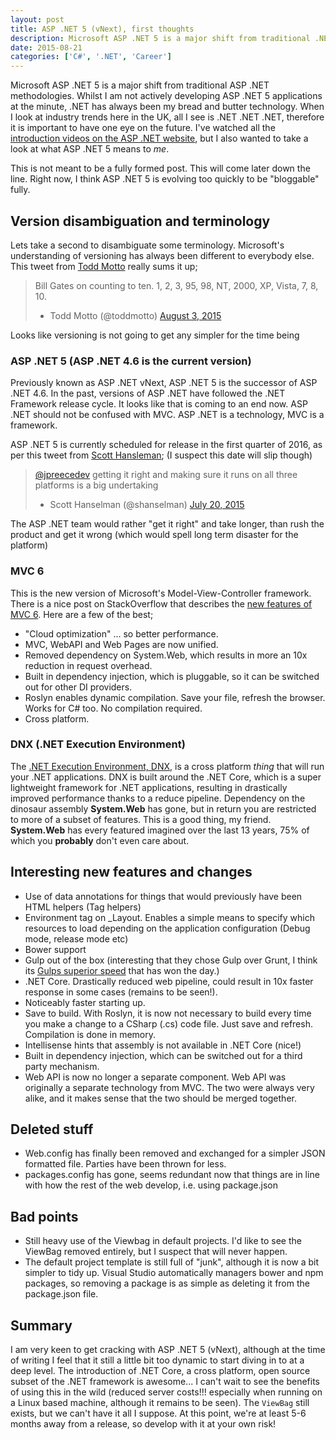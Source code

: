 ```yaml
---
layout: post
title: ASP .NET 5 (vNext), first thoughts
description: Microsoft ASP .NET 5 is a major shift from traditional .NET methodologies, this is a high level post about the great and no so great things on the horizon
date: 2015-08-21
categories: ['C#', '.NET', 'Career']
---
```


Microsoft ASP .NET 5 is a major shift from traditional ASP .NET methodologies. Whilst I am not actively developing ASP .NET 5 applications at the minute, .NET has always been my bread and butter technology. When I look at industry trends here in the UK, all I see is .NET .NET .NET, therefore it is important to have one eye on the future. I've watched all the [introduction videos on the ASP .NET website](http://www.asp.net/vnext/overview/aspnet-vnext), but I also wanted to take a look at what ASP .NET 5 means to _me_.

This is not meant to be a fully formed post. This will come later down the line. Right now, I think ASP .NET 5 is evolving too quickly to be "bloggable" fully.

## Version disambiguation and terminology

Lets take a second to disambiguate some terminology. Microsoft's understanding of versioning has always been different to everybody else. This tweet from [Todd Motto](https://twitter.com/toddmotto) really sums it up;

> Bill Gates on counting to ten. 1, 2, 3, 95, 98, NT, 2000, XP, Vista, 7, 8, 10.
>
> - Todd Motto (@toddmotto) [August 3, 2015](https://twitter.com/toddmotto/status/628124608999329792)

Looks like versioning is not going to get any simpler for the time being

### ASP .NET 5 (ASP .NET 4.6 is the current version)

Previously known as ASP .NET vNext, ASP .NET 5 is the successor of ASP .NET 4.6\. In the past, versions of ASP .NET have followed the .NET Framework release cycle. It looks like that is coming to an end now. ASP .NET should not be confused with MVC. ASP .NET is a technology, MVC is a framework.

ASP .NET 5 is currently scheduled for release in the first quarter of 2016, as per this tweet from [Scott Hansleman](https://twitter.com/shanselman); (I suspect this date will slip though)

> [@jpreecedev](https://twitter.com/jpreecedev) getting it right and making sure it runs on all three platforms is a big undertaking
>
> - Scott Hanselman (@shanselman) [July 20, 2015](https://twitter.com/shanselman/status/623227525682991104)

The ASP .NET team would rather "get it right" and take longer, than rush the product and get it wrong (which would spell long term disaster for the platform)

### MVC 6

This is the new version of Microsoft's Model-View-Controller framework. There is a nice post on StackOverflow that describes the [new features of MVC 6](http://stackoverflow.com/questions/24533380/what-are-the-asp-net-mvc-6-features). Here are a few of the best;

- "Cloud optimization" ... so better performance.
- MVC, WebAPI and Web Pages are now unified.
- Removed dependency on System.Web, which results in more an 10x reduction in request overhead.
- Built in dependency injection, which is pluggable, so it can be switched out for other DI providers.
- Roslyn enables dynamic compilation. Save your file, refresh the browser. Works for C# too. No compilation required.
- Cross platform.

### DNX (.NET Execution Environment)

The [.NET Execution Environment, DNX,](https://github.com/aspnet/dnx) is a cross platform _thing_ that will run your .NET applications. DNX is built around the .NET Core, which is a super lightweight framework for .NET applications, resulting in drastically improved performance thanks to a reduce pipeline. Dependency on the dinosaur assembly **System.Web** has gone, but in return you are restricted to more of a subset of features. This is a good thing, my friend. **System.Web** has every featured imagined over the last 13 years, 75% of which you **probably** don't even care about.

## Interesting new features and changes

- Use of data annotations for things that would previously have been HTML helpers (Tag helpers)
- Environment tag on \_Layout. Enables a simple means to specify which resources to load depending on the application configuration (Debug mode, release mode etc)
- Bower support
- Gulp out of the box (interesting that they chose Gulp over Grunt, I think its [Gulps superior speed](http://tech.tmw.co.uk/2014/01/speedtesting-gulp-and-grunt/) that has won the day.)
- .NET Core. Drastically reduced web pipeline, could result in 10x faster response in some cases (remains to be seen!).
- Noticeably faster starting up.
- Save to build. With Roslyn, it is now not necessary to build every time you make a change to a CSharp (.cs) code file. Just save and refresh. Compilation is done in memory.
- Intellisense hints that assembly is not available in .NET Core (nice!)
- Built in dependency injection, which can be switched out for a third party mechanism.
- Web API is now no longer a separate component. Web API was originally a separate technology from MVC. The two were always very alike, and it makes sense that the two should be merged together.

## Deleted stuff

- Web.config has finally been removed and exchanged for a simpler JSON formatted file. Parties have been thrown for less.
- packages.config has gone, seems redundant now that things are in line with how the rest of the web develop, i.e. using package.json

## Bad points

- Still heavy use of the Viewbag in default projects. I'd like to see the ViewBag removed entirely, but I suspect that will never happen.
- The default project template is still full of "junk", although it is now a bit simpler to tidy up. Visual Studio automatically managers bower and npm packages, so removing a package is as simple as deleting it from the package.json file.

## Summary

I am very keen to get cracking with ASP .NET 5 (vNext), although at the time of writing I feel that it still a little bit too dynamic to start diving in to at a deep level. The introduction of .NET Core, a cross platform, open source subset of the .NET framework is awesome... I can't wait to see the benefits of using this in the wild (reduced server costs!!! especially when running on a Linux based machine, although it remains to be seen). The `ViewBag` still exists, but we can't have it all I suppose. At this point, we're at least 5-6 months away from a release, so develop with it at your own risk!
